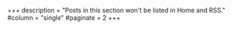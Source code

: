 +++
description = "Posts in this section won't be listed in Home and RSS."
#column   = "single"
#paginate = 2
+++
